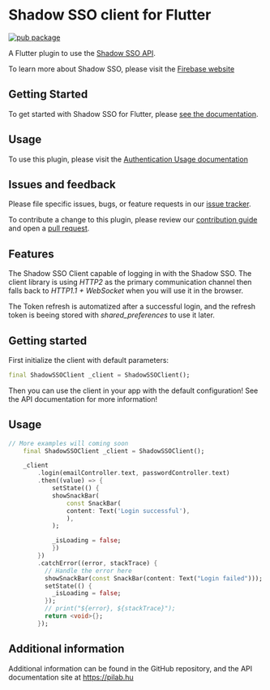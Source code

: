 # Shadow SSO client for Flutter
[![pub package](https://img.shields.io/pub/v/shadow_sso_client.svg)](https://pub.dev/packages/shadow_sso_client)

A Flutter plugin to use the [Shadow SSO API](https://pilab.hu/docs/shadow-sso/api).

To learn more about Shadow SSO, please visit the [Firebase website](https://firebase.google.com/products/auth)

## Getting Started

To get started with Shadow SSO for Flutter, please [see the documentation](https://pilab.hu/docs/shadow-sso/flutter/start).

## Usage

To use this plugin, please visit the [Authentication Usage documentation](https://firebase.google.com/docs/auth/flutter/manage-users)

## Issues and feedback

Please file  specific issues, bugs, or feature requests in our [issue tracker](https://github.com/pilab-cloud/shadow_sso_client/issues/new).

To contribute a change to this plugin,
please review our [contribution guide](https://github.com/pilab-cloud/shadow_sso_client/blob/master/CONTRIBUTING.md)
and open a [pull request](https://github.com/pilab-cloud/shadow_sso_client/pulls).


## Features

The Shadow SSO Client capable of logging in with the Shadow SSO. The client library is using *HTTP2* as the primary communication channel then falls back to *HTTP1.1 + WebSocket* when you will use it in the browser.

The Token refresh is automatized after a successful login, and the refresh token is beeing stored with *shared_preferences* to use it later.

## Getting started

First initialize the client with default parameters:

```dart
final ShadowSSOClient _client = ShadowSSOClient();
```

Then you can use the client in your app with the default configuration!
See the API documentation for more information!

## Usage

```dart
// More examples will coming soon
    final ShadowSSOClient _client = ShadowSSOClient();

    _client
        .login(emailController.text, passwordController.text)
        .then((value) => {
            setState(() {
            showSnackBar(
                const SnackBar(
                content: Text('Login successful'),
                ),
            );

            _isLoading = false;
            })
        })
        .catchError((error, stackTrace) {
          // Handle the error here
          showSnackBar(const SnackBar(content: Text("Login failed")));
          setState(() {
            _isLoading = false;
          });
          // print("${error}, ${stackTrace}");
          return <void>{};
        });
```

## Additional information

Additional information can be found in the GitHub repository, and the API
documentation site at https://pilab.hu